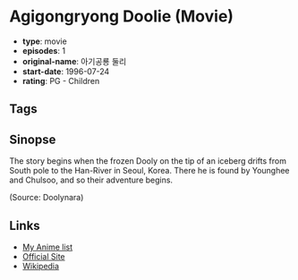 # Agigongryong Doolie (Movie)

-   **type**: movie
-   **episodes**: 1
-   **original-name**: 아기공룡 둘리
-   **start-date**: 1996-07-24
-   **rating**: PG - Children

## Tags

## Sinopse

The story begins when the frozen Dooly on the tip of an iceberg drifts from South pole to the Han-River in Seoul, Korea. There he is found by Younghee and Chulsoo, and so their adventure begins.

(Source: Doolynara)

## Links

-   [My Anime list](https://myanimelist.net/anime/16570/Agigongryong_Doolie_Movie)
-   [Official Site](http://www.doolynara.com/eng)
-   [Wikipedia](http://en.wikipedia.org/wiki/Dooly_the_Little_Dinosaur)
